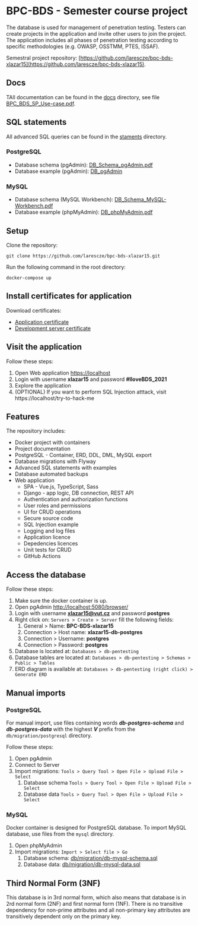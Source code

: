 # BPC-BDS - Semester course project
The database is used for management of penetration testing. Testers can create projects in the application and invite other users to join the project. The application includes all phases of penetration testing according to specific methodologies (e.g. OWASP, OSSTMM, PTES, ISSAF).

Semestral project repository: [https://github.com/larescze/bpc-bds-xlazar15](https://github.com/larescze/bpc-bds-xlazar15).

## Docs
TAll documentation can be found in the [docs](./docs) directory, see file [BPC_BDS_SP_Use-case.pdf](docs/BPC_BDS_SP_Use-case.pdf).

## SQL statements
All advanced SQL queries can be found in the [staments](.statements) directory.

### PostgreSQL
- Database schema (pgAdmin): [DB_Schema_pgAdmin.pdf](docs/DB_Schema_pgAdmin.pdf)
- Database example (pgAdmin): [DB_pgAdmin](docs/DB_pgAdmin.pdf)

### MySQL
- Database schema (MySQL Workbench): [DB_Schema_MySQL-Workbench.pdf](docs/DB_Schema_MySQL-Workbench.pdf)
- Database example (phpMyAdmin): [DB_phpMyAdmin.pdf](docs/DB_phpMyAdmin.pdf)


## Setup

Clone the repository: 
```
git clone https://github.com/larescze/bpc-bds-xlazar15.git
```
Run the following command in the root directory:
```
docker-compose up
```

## Install certificates for application

Download certificates:

- [Application certificate](./certs/cert.ca)
- [Development server certificate](./certs/localhost.ca)

## Visit the application

Follow these steps:

1. Open Web application [https://localhost](https://localhost)
2. Login with username **xlazar15** and password **#IloveBDS_2021**
3. Explore the application
4. (OPTIONAL) If you want to perform SQL Injection atttack, visit https://localhost/try-to-hack-me

## Features

The repository includes:
- Docker project with containers
- Project documentation
- PostgreSQL - Container, ERD, DDL, DML, MySQL export
- Database migrations with Flyway
- Advanced SQL statements with examples
- Database automated backups
- Web application
   - SPA - Vue.js, TypeScript, Sass
   - Django - app logic, DB connection, REST API 
   - Authentication and authorization functions
   - User roles and permissions
   - UI for CRUD operations
   - Secure source code
   - SQL Injection example
   - Logging and log files
   - Application licence
   - Depedencies licences
   - Unit tests for CRUD
   - GitHub Actions

## Access the database

Follow these steps:

1. Make sure the docker container is up.
2. Open pgAdmin [http://localhost:5080/browser/](http://localhost:5080/browser/)
3. Login with username **xlazar15@vut.cz** and password **postgres**
4. Right click on: `Servers > Create > Server` fill the following fields:
   1. General > Name: **BPC-BDS-xlazar15**
   2. Connection > Host name: **xlazar15-db-postgres**
   3. Connection > Username: **postgres**
   4. Connection > Password: **postgres**
5. Database is located at: `Databases > db-pentesting`
6. Database tables are located at: `Databases > db-pentesting > Schemas > Public > Tables`
7. ERD diagram is available at: `Databases > db-pentesting (right click) > Generate ERD`

## Manual imports

### PostgreSQL

For manual import, use files containing words ***db-postgres-schema*** and ***db-postgres-data*** with the highest ***V*** prefix from the `db/migration/postgresql` directory.

Follow these steps:

1. Open pgAdmin
2. Connect to Server
3. Import migrations: `Tools > Query Tool > Open File > Upload File > Select`
   1. Database schema  `Tools > Query Tool > Open File > Upload File > Select`
   2. Database data  `Tools > Query Tool > Open File > Upload File > Select`

### MySQL

Docker container is designed for PostgreSQL database. To import MySQL database, use files from the `mysql` directory.

1. Open phpMyAdmin
2. Import migrations:  `Import > Select file > Go`
   1. Database schema: [db/migration/db-mysql-schema.sql](db/migration/db-mysql-schema.sql)
   2. Database data: [db/migration/db-mysql-data.sql](db/migration/db-mysql-data.sql)

## Third Normal Form (3NF)

This database is in 3rd normal form, which also means that database is in 2rd normal form (2NF) and first normal form (1NF). There is no transitive dependency for non-prime attributes and all non-primary key attributes are transitively dependent only on the primary key.
